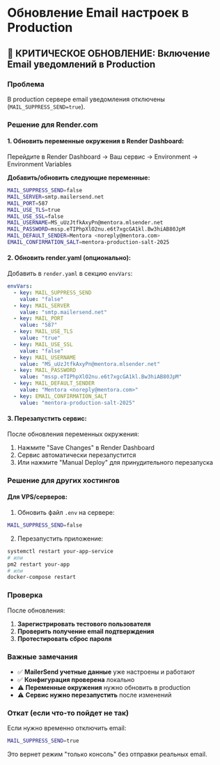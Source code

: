 # Обновление Email настроек в Production

## 🚨 КРИТИЧЕСКОЕ ОБНОВЛЕНИЕ: Включение Email уведомлений в Production

### Проблема
В production сервере email уведомления отключены (`MAIL_SUPPRESS_SEND=true`).

### Решение для Render.com

#### 1. Обновить переменные окружения в Render Dashboard:

Перейдите в Render Dashboard → Ваш сервис → Environment → Environment Variables

**Добавить/обновить следующие переменные:**

```bash
MAIL_SUPPRESS_SEND=false
MAIL_SERVER=smtp.mailersend.net
MAIL_PORT=587
MAIL_USE_TLS=true
MAIL_USE_SSL=false
MAIL_USERNAME=MS_uUzJtfkAxyPn@mentora.mlsender.net
MAIL_PASSWORD=mssp.eTIPhpXlO2nu.e6t7xgcGA1kl.Bw3hiAB80JpM
MAIL_DEFAULT_SENDER=Mentora <noreply@mentora.com>
EMAIL_CONFIRMATION_SALT=mentora-production-salt-2025
```

#### 2. Обновить render.yaml (опционально):

Добавить в `render.yaml` в секцию `envVars`:

```yaml
envVars:
  - key: MAIL_SUPPRESS_SEND
    value: "false"
  - key: MAIL_SERVER
    value: "smtp.mailersend.net"
  - key: MAIL_PORT
    value: "587"
  - key: MAIL_USE_TLS
    value: "true"
  - key: MAIL_USE_SSL
    value: "false"
  - key: MAIL_USERNAME
    value: "MS_uUzJtfkAxyPn@mentora.mlsender.net"
  - key: MAIL_PASSWORD
    value: "mssp.eTIPhpXlO2nu.e6t7xgcGA1kl.Bw3hiAB80JpM"
  - key: MAIL_DEFAULT_SENDER
    value: "Mentora <noreply@mentora.com>"
  - key: EMAIL_CONFIRMATION_SALT
    value: "mentora-production-salt-2025"
```

#### 3. Перезапустить сервис:

После обновления переменных окружения:
1. Нажмите "Save Changes" в Render Dashboard
2. Сервис автоматически перезапустится
3. Или нажмите "Manual Deploy" для принудительного перезапуска

### Решение для других хостингов

#### Для VPS/серверов:

1. Обновить файл `.env` на сервере:
```bash
MAIL_SUPPRESS_SEND=false
```

2. Перезапустить приложение:
```bash
systemctl restart your-app-service
# или
pm2 restart your-app
# или
docker-compose restart
```

### Проверка

После обновления:

1. **Зарегистрировать тестового пользователя**
2. **Проверить получение email подтверждения**
3. **Протестировать сброс пароля**

### Важные замечания

- ✅ **MailerSend учетные данные** уже настроены и работают
- ✅ **Конфигурация проверена** локально
- ⚠️ **Переменные окружения** нужно обновить в production
- ⚠️ **Сервис нужно перезапустить** после изменений

### Откат (если что-то пойдет не так)

Если нужно временно отключить email:
```bash
MAIL_SUPPRESS_SEND=true
```

Это вернет режим "только консоль" без отправки реальных email.
